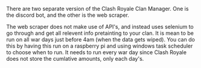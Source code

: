 There are two separate version of the Clash Royale Clan Manager. One is the discord bot, and the other is the web scraper. 

The web scraper does not make use of API's, and instead uses selenium to go through and get all relevent info pretainting to your clan. It is mean to be run on all war days just before 4am (when the data gets wiped). You can do this by having this run on a raspberry pi and using windows task scheduler to choose when to run. It needs to run every war day since Clash Royale does not store the cumlative amounts, only each day's. 
